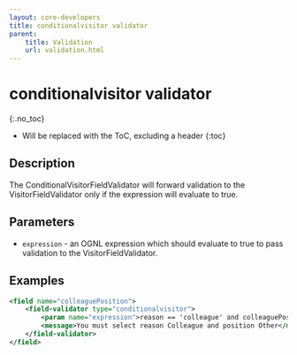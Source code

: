 ```yaml
---
layout: core-developers
title: conditionalvisitor validator
parent:
    title: Validation
    url: validation.html
---
```


# conditionalvisitor validator
{:.no_toc}

* Will be replaced with the ToC, excluding a header
{:toc}

## Description

The ConditionalVisitorFieldValidator will forward validation to the VisitorFieldValidator only if the expression 
will evaluate to true.

## Parameters

- `expression` - an OGNL expression which should evaluate to true to pass validation to the VisitorFieldValidator.

## Examples

```xml
<field name="colleaguePosition">
    <field-validator type="conditionalvisitor">
        <param name="expression">reason == 'colleague' and colleaguePositionID == 'OTHER'</param>
        <message>You must select reason Colleague and position Other</message>
    </field-validator>
</field>
```
